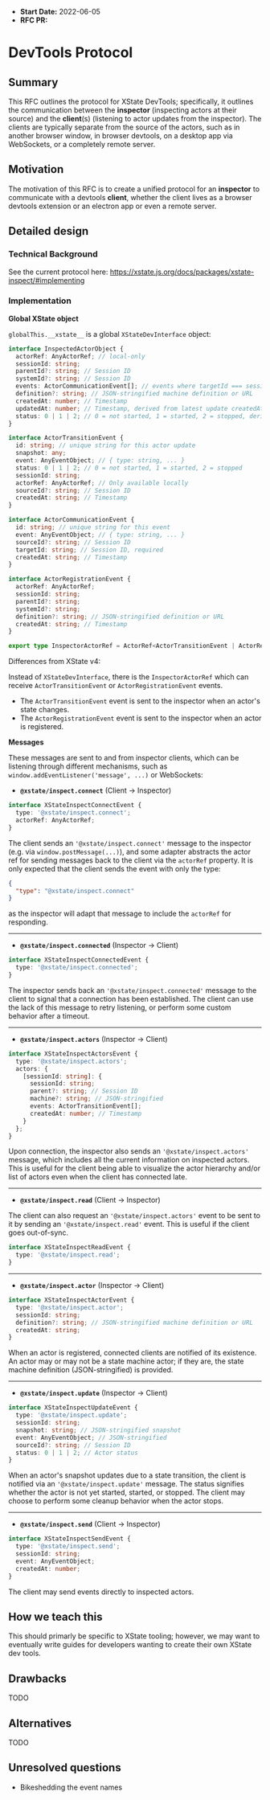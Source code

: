 - **Start Date:** 2022-06-05
- **RFC PR:** 

# DevTools Protocol

## Summary

This RFC outlines the protocol for XState DevTools; specifically, it outlines the communication between the **inspector** (inspecting actors at their source) and the **client**(s) (listening to actor updates from the inspector). The clients are typically separate from the source of the actors, such as in another browser window, in browser devtools, on a desktop app via WebSockets, or a completely remote server.

## Motivation

The motivation of this RFC is to create a unified protocol for an **inspector** to communicate with a devtools **client**, whether the client lives as a browser devtools extension or an electron app or even a remote server.

## Detailed design

### Technical Background

See the current protocol here: https://xstate.js.org/docs/packages/xstate-inspect/#implementing 

### Implementation

**Global XState object**

`globalThis.__xstate__` is a global `XStateDevInterface` object:

```ts
interface InspectedActorObject {
  actorRef: AnyActorRef; // local-only
  sessionId: string;
  parentId?: string; // Session ID
  systemId?: string; // Session ID
  events: ActorCommunicationEvent[]; // events where targetId === sessionId
  definition?: string; // JSON-stringified machine definition or URL
  createdAt: number; // Timestamp
  updatedAt: number; // Timestamp, derived from latest update createdAt
  status: 0 | 1 | 2; // 0 = not started, 1 = started, 2 = stopped, derived from latest update status
}

interface ActorTransitionEvent {
  id: string; // unique string for this actor update
  snapshot: any;
  event: AnyEventObject; // { type: string, ... }
  status: 0 | 1 | 2; // 0 = not started, 1 = started, 2 = stopped
  sessionId: string; 
  actorRef: AnyActorRef; // Only available locally
  sourceId?: string; // Session ID
  createdAt: string; // Timestamp
}

interface ActorCommunicationEvent {
  id: string; // unique string for this event
  event: AnyEventObject; // { type: string, ... }
  sourceId?: string; // Session ID
  targetId: string; // Session ID, required
  createdAt: string; // Timestamp
}

interface ActorRegistrationEvent {
  actorRef: AnyActorRef;
  sessionId: string;
  parentId?: string;
  systemId?: string;
  definition?: string; // JSON-stringified definition or URL
  createdAt: string; // Timestamp
}

export type InspectorActorRef = ActorRef<ActorTransitionEvent | ActorRegistrationEvent>;
```

Differences from XState v4:

Instead of `XStateDevInterface`, there is the `InspectorActorRef` which can receive `ActorTransitionEvent` or `ActorRegistrationEvent` events.

- The `ActorTransitionEvent` event is sent to the inspector when an actor's state changes.
- The `ActorRegistrationEvent` event is sent to the inspector when an actor is registered.

**Messages**

These messages are sent to and from inspector clients, which can be listening through different mechanisms, such as `window.addEventListener('message', ...)` or WebSockets:

- **`@xstate/inspect.connect`** (Client -> Inspector)

```ts
interface XStateInspectConnectEvent {
  type: '@xstate/inspect.connect';
  actorRef: AnyActorRef; 
}
```

The client sends an `'@xstate/inspect.connect'` message to the inspector (e.g. via `window.postMessage(...)`), and some adapter abstracts the actor ref for sending messages back to the client via the `actorRef` property. It is only expected that the client sends the event with only the type:

```json
{
  "type": "@xstate/inspect.connect"
}
```

as the inspector will adapt that message to include the `actorRef` for responding.

-----

- **`@xstate/inspect.connected`** (Inspector -> Client)

```ts
interface XStateInspectConnectedEvent {
  type: '@xstate/inspect.connected';
}
```

The inspector sends back an `'@xstate/inspect.connected'` message to the client to signal that a connection has been established. The client can use the lack of this message to retry listening, or perform some custom behavior after a timeout.

-----

- **`@xstate/inspect.actors`** (Inspector -> Client)
```ts
interface XStateInspectActorsEvent {
  type: '@xstate/inspect.actors';
  actors: {
    [sessionId: string]: {
      sessionId: string;
      parent?: string; // Session ID
      machine?: string; // JSON-stringified
      events: ActorTransitionEvent[];
      createdAt: number; // Timestamp
    }
  };
}
```

Upon connection, the inspector also sends an `'@xstate/inspect.actors'` message, which includes all the current information on inspected actors. This is useful for the client being able to visualize the actor hierarchy and/or list of actors even when the client has connected late.

-----

- **`@xstate/inspect.read`** (Client -> Inspector)

The client can also request an `'@xstate/inspect.actors'` event to be sent to it by sending an `'@xstate/inspect.read'` event. This is useful if the client goes out-of-sync.

```ts
interface XStateInspectReadEvent {
  type: '@xstate/inspect.read';
}
```

-----

- **`@xstate/inspect.actor`** (Inspector -> Client)

```ts
interface XStateInspectActorEvent {
  type: '@xstate/inspect.actor';
  sessionId: string;
  definition?: string; // JSON-stringified machine definition or URL
  createdAt: string;
}
```

When an actor is registered, connected clients are notified of its existence. An actor may or may not be a state machine actor; if they are, the state machine definition (JSON-stringified) is provided.

-----

- **`@xstate/inspect.update`** (Inspector -> Client)

```ts
interface XStateInspectUpdateEvent {
  type: '@xstate/inspect.update';
  sessionId: string;
  snapshot: string; // JSON-stringified snapshot
  event: AnyEventObject; // JSON-stringified
  sourceId?: string; // Session ID
  status: 0 | 1 | 2; // Actor status
}
```

When an actor's snapshot updates due to a state transition, the client is notified via an `'@xstate/inspect.update'` message. The status signifies whether the actor is not yet started, started, or stopped. The client may choose to perform some cleanup behavior when the actor stops.

-----

- **`@xstate/inspect.send`** (Client -> Inspector)

```ts
interface XStateInspectSendEvent {
  type: '@xstate/inspect.send';
  sessionId: string;
  event: AnyEventObject;
  createdAt: number;
}
```

The client may send events directly to inspected actors.


## How we teach this

This should primarly be specific to XState tooling; however, we may want to eventually write guides for developers wanting to create their own XState dev tools.

## Drawbacks

TODO

## Alternatives

TODO

## Unresolved questions

- Bikeshedding the event names

